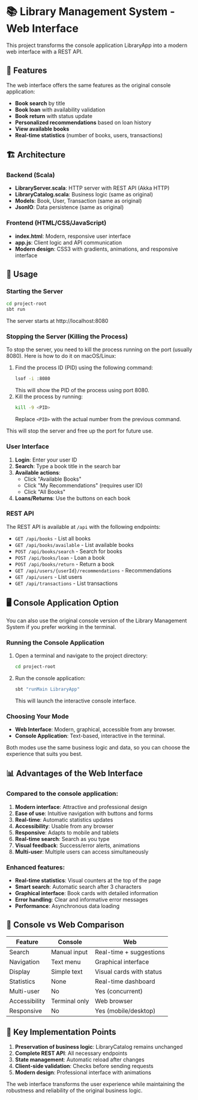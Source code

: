 # 📚 Library Management System - Web Interface

This project transforms the console application LibraryApp into a modern web interface with a REST API.

## 🚀 Features

The web interface offers the same features as the original console application:

- **Book search** by title
- **Book loan** with availability validation
- **Book return** with status update
- **Personalized recommendations** based on loan history
- **View available books**
- **Real-time statistics** (number of books, users, transactions)

## 🏗️ Architecture

### Backend (Scala)
- **LibraryServer.scala**: HTTP server with REST API (Akka HTTP)
- **LibraryCatalog.scala**: Business logic (same as original)
- **Models**: Book, User, Transaction (same as original)
- **JsonIO**: Data persistence (same as original)

### Frontend (HTML/CSS/JavaScript)
- **index.html**: Modern, responsive user interface
- **app.js**: Client logic and API communication
- **Modern design**: CSS3 with gradients, animations, and responsive interface

## 🔧 Usage

### Starting the Server

```bash
cd project-root
sbt run
```

The server starts at http://localhost:8080

### Stopping the Server (Killing the Process)

To stop the server, you need to kill the process running on the port (usually 8080). Here is how to do it on macOS/Linux:

1. Find the process ID (PID) using the following command:
   ```bash
   lsof -i :8080
   ```
   This will show the PID of the process using port 8080.
2. Kill the process by running:
   ```bash
   kill -9 <PID>
   ```
   Replace `<PID>` with the actual number from the previous command.

This will stop the server and free up the port for future use.

### User Interface

1. **Login**: Enter your user ID
2. **Search**: Type a book title in the search bar
3. **Available actions**:
   - Click "Available Books"
   - Click "My Recommendations" (requires user ID)
   - Click "All Books"
4. **Loans/Returns**: Use the buttons on each book

### REST API

The REST API is available at `/api` with the following endpoints:

- `GET /api/books` - List all books
- `GET /api/books/available` - List available books
- `POST /api/books/search` - Search for books
- `POST /api/books/loan` - Loan a book
- `POST /api/books/return` - Return a book
- `GET /api/users/{userId}/recommendations` - Recommendations
- `GET /api/users` - List users
- `GET /api/transactions` - List transactions

## 🖥️ Console Application Option

You can also use the original console version of the Library Management System if you prefer working in the terminal.

### Running the Console Application

1. Open a terminal and navigate to the project directory:
   ```bash
   cd project-root
   ```
2. Run the console application:
   ```bash
   sbt "runMain LibraryApp"
   ```
   This will launch the interactive console interface.

### Choosing Your Mode
- **Web Interface**: Modern, graphical, accessible from any browser.
- **Console Application**: Text-based, interactive in the terminal.

Both modes use the same business logic and data, so you can choose the experience that suits you best.

## 📊 Advantages of the Web Interface

### Compared to the console application:

1. **Modern interface**: Attractive and professional design
2. **Ease of use**: Intuitive navigation with buttons and forms
3. **Real-time**: Automatic statistics updates
4. **Accessibility**: Usable from any browser
5. **Responsive**: Adapts to mobile and tablets
6. **Real-time search**: Search as you type
7. **Visual feedback**: Success/error alerts, animations
8. **Multi-user**: Multiple users can access simultaneously

### Enhanced features:

- **Real-time statistics**: Visual counters at the top of the page
- **Smart search**: Automatic search after 3 characters
- **Graphical interface**: Book cards with detailed information
- **Error handling**: Clear and informative error messages
- **Performance**: Asynchronous data loading

## 🔄 Console vs Web Comparison

| Feature         | Console         | Web                        |
|----------------|----------------|----------------------------|
| Search         | Manual input    | Real-time + suggestions    |
| Navigation     | Text menu       | Graphical interface        |
| Display        | Simple text     | Visual cards with status   |
| Statistics     | None            | Real-time dashboard        |
| Multi-user     | No              | Yes (concurrent)           |
| Accessibility  | Terminal only   | Web browser                |
| Responsive     | No              | Yes (mobile/desktop)       |

## 🎯 Key Implementation Points

1. **Preservation of business logic**: LibraryCatalog remains unchanged
2. **Complete REST API**: All necessary endpoints
3. **State management**: Automatic reload after changes
4. **Client-side validation**: Checks before sending requests
5. **Modern design**: Professional interface with animations

The web interface transforms the user experience while maintaining the robustness and reliability of the original business logic.
